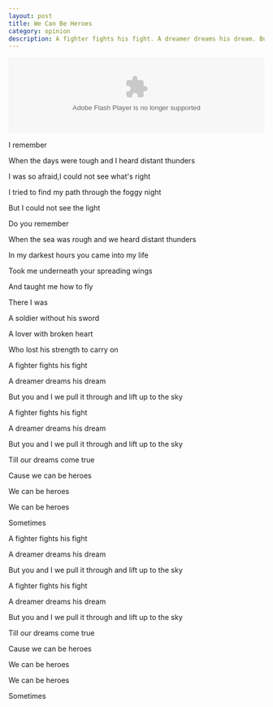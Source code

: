 ```yaml
---
layout: post
title: We Can Be Heroes
category: opinion
description: A fighter fights his fight. A dreamer dreams his dream. But you and I we pull it through and lift up to the sky
---
```



<center>
	<embed src="http://player.yinyuetai.com/video/player/2705749/a_0.swf" quality="high" width="100%" align="middle"  allowScriptAccess="sameDomain" allowfullscreen="true" type="application/x-shockwave-flash"></embed>
</center>

I remember

When the days were tough and I heard distant thunders

I was so afraid,I could not see what's right

I tried to find my path through the foggy night

But I could not see the light

Do you remember

When the sea was rough and we heard distant thunders

In my darkest hours you came into my life

Took me underneath your spreading wings

And taught me how to fly

There I was

A soldier without his sword

A lover with broken heart

Who lost his strength to carry on

A fighter fights his fight

A dreamer dreams his dream

But you and I we pull it through and lift up to the sky

A fighter fights his fight

A dreamer dreams his dream

But you and I we pull it through and lift up to the sky

Till our dreams come true

Cause we can be heroes

We can be heroes

We can be heroes

Sometimes

A fighter fights his fight

A dreamer dreams his dream

But you and I we pull it through and lift up to the sky

A fighter fights his fight

A dreamer dreams his dream

But you and I we pull it through and lift up to the sky

Till our dreams come true

Cause we can be heroes

We can be heroes

We can be heroes

Sometimes
